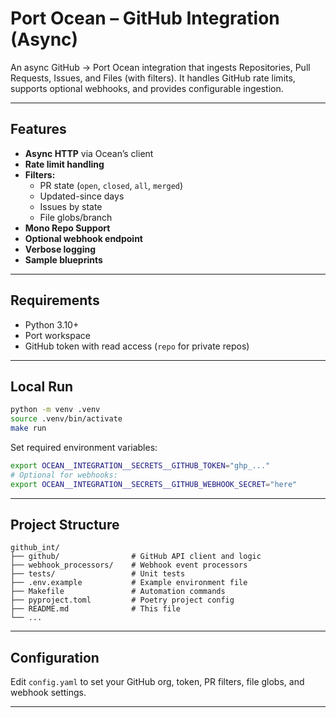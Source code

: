 # Port Ocean – GitHub Integration (Async)

An async GitHub → Port Ocean integration that ingests Repositories, Pull Requests, Issues, and Files (with filters). It handles GitHub rate limits, supports optional webhooks, and provides configurable ingestion.

---

## Features

- **Async HTTP** via Ocean’s client
- **Rate limit handling**
- **Filters:**  
  - PR state (`open`, `closed`, `all`, `merged`)  
  - Updated-since days  
  - Issues by state  
  - File globs/branch
- **Mono Repo Support** 
- **Optional webhook endpoint**
- **Verbose logging**
- **Sample blueprints**

---

## Requirements

- Python 3.10+
- Port workspace
- GitHub token with read access (`repo` for private repos)

---

## Local Run

```bash
python -m venv .venv
source .venv/bin/activate
make run
```

Set required environment variables:

```bash
export OCEAN__INTEGRATION__SECRETS__GITHUB_TOKEN="ghp_..."
# Optional for webhooks:
export OCEAN__INTEGRATION__SECRETS__GITHUB_WEBHOOK_SECRET="here"
```

---

## Project Structure

```
github_int/
├── github/                # GitHub API client and logic
├── webhook_processors/    # Webhook event processors
├── tests/                 # Unit tests
├── .env.example           # Example environment file
├── Makefile               # Automation commands
├── pyproject.toml         # Poetry project config
├── README.md              # This file
└── ...
```

---

## Configuration

Edit `config.yaml` to set your GitHub org, token, PR filters, file globs, and webhook settings.

---

##